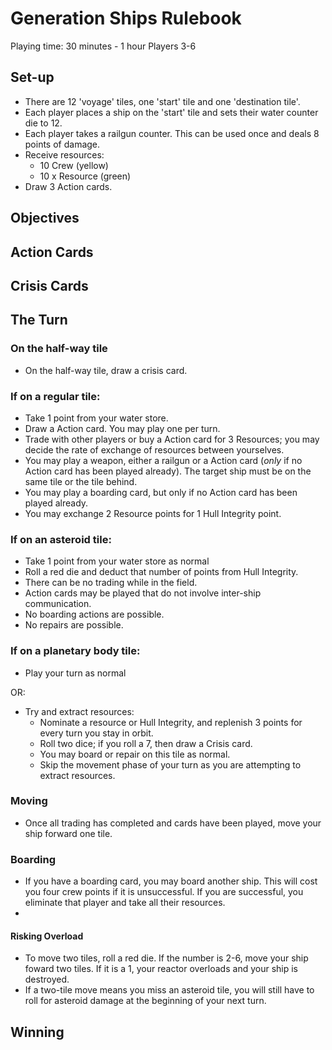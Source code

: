 # Generation Ships Rulebook

Playing time: 30 minutes - 1 hour
Players 3-6

## Set-up

- There are 12 'voyage' tiles, one 'start' tile and one 'destination tile'. 
- Each player places a ship on the 'start' tile and sets their water counter die to 12.
- Each player takes a railgun counter. This can be used once and deals 8 points of damage.
- Receive resources:
  - 10 Crew (yellow)
  - 10 x Resource (green)
- Draw 3 Action cards.

## Objectives



## Action Cards

## Crisis Cards

## The Turn

### On the half-way tile

- On the half-way tile, draw a crisis card.

### If on a regular tile:

- Take 1 point from your water store. 
- Draw a Action card. You may play one per turn.
- Trade with other players or buy a Action card for 3 Resources; you may decide the rate of exchange of resources between yourselves. 
- You may play a weapon, either a railgun or a Action card (*only* if no Action card has been played already). The target ship must be on the same tile or the tile behind.
- You may play a boarding card, but only if no Action card has been played already.
- You may exchange 2 Resource points for 1 Hull Integrity point.

### If on an asteroid tile:

- Take 1 point from your water store as normal
- Roll a red die and deduct that number of points from Hull Integrity. 
- There can be no trading while in the field.
- Action cards may be played that do not involve inter-ship communication.
- No boarding actions are possible.
- No repairs are possible.

### If on a planetary body tile:

- Play your turn as normal

OR: 

- Try and extract resources:
  - Nominate a resource or Hull Integrity, and replenish 3 points for every turn you stay in orbit.
  - Roll two dice; if you roll a 7, then draw a Crisis card. 
  - You may board or repair on this tile as normal.
  - Skip the movement phase of your turn as you are attempting to extract resources.

### Moving

- Once all trading has completed and cards have been played, move your ship forward one tile. 

### Boarding

- If you have a boarding card, you may board another ship. This will cost you four crew points if it is unsuccessful. If you are successful, you eliminate that player and take all their resources.
- 

#### Risking Overload

- To move two tiles, roll a red die. If the number is 2-6, move your ship foward two tiles. If it is a 1, your reactor overloads and your ship is destroyed. 
- If a two-tile move means you miss an asteroid tile, you will still have to roll for asteroid damage at the beginning of your next turn. 

## Winning
